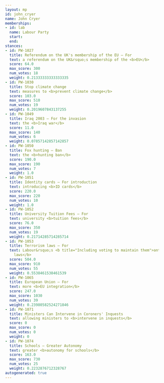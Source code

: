 ```yaml
---
layout: mp
id: john_cryer
name: John Cryer
memberships:
- id: lab
  name: Labour Party
  start: 
  end: 
stances:
- id: PW-1027
  title: Referendum on the UK's membership of the EU — For
  text: a referendum on the UK&rsquo;s membership of the <b>EU</b>
  score: 64.0
  max_score: 300
  num_votes: 18
  weight: 0.21333333333333335
- id: PW-1030
  title: Stop climate change
  text: measures to <b>prevent climate change</b>
  score: 103.0
  max_score: 510
  num_votes: 19
  weight: 0.2019607843137255
- id: PW-1049
  title: Iraq 2003 — For the invasion
  text: the <b>Iraq war</b>
  score: 11.0
  max_score: 140
  num_votes: 6
  weight: 0.07857142857142857
- id: PW-1050
  title: Fox hunting — Ban
  text: the <b>hunting ban</b>
  score: 190.0
  max_score: 190
  num_votes: 7
  weight: 1.0
- id: PW-1051
  title: Identity cards — For introduction
  text: introducing <b>ID cards</b>
  score: 220.0
  max_score: 220
  num_votes: 10
  weight: 1.0
- id: PW-1052
  title: University Tuition Fees — For
  text: university <b>tuition fees</b>
  score: 76.0
  max_score: 350
  num_votes: 19
  weight: 0.21714285714285714
- id: PW-1053
  title: Terrorism laws — For
  text: Labour&rsquo;s <b title="Including voting to maintain them">anti-terrorism
    laws</b>
  score: 504.0
  max_score: 910
  num_votes: 55
  weight: 0.5538461538461539
- id: PW-1065
  title: European Union — For
  text: more <b>EU integration</b>
  score: 247.0
  max_score: 1030
  num_votes: 39
  weight: 0.23980582524271846
- id: PW-1071
  title: Ministers Can Intervene in Coroners' Inquests
  text: allowing ministers to <b>intervene in inquests</b>
  score: 0
  max_score: 0
  num_votes: 0
  weight: 0
- id: PW-1074
  title: Schools — Greater Autonomy
  text: greater <b>autonomy for schools</b>
  score: 163.0
  max_score: 730
  num_votes: 25
  weight: 0.2232876712328767
autogenerated: true
---
```

